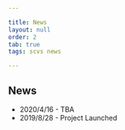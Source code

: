 ```yaml
---

title: News
layout: null
order: 2
tab: true
tags: scvs news

---
```


## News

* 2020/4/16 - TBA
* 2019/8/28 - Project Launched

